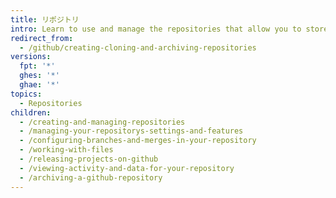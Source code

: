 ```yaml
---
title: リポジトリ
intro: Learn to use and manage the repositories that allow you to store and collaborate on your project's code.
redirect_from:
  - /github/creating-cloning-and-archiving-repositories
versions:
  fpt: '*'
  ghes: '*'
  ghae: '*'
topics:
  - Repositories
children:
  - /creating-and-managing-repositories
  - /managing-your-repositorys-settings-and-features
  - /configuring-branches-and-merges-in-your-repository
  - /working-with-files
  - /releasing-projects-on-github
  - /viewing-activity-and-data-for-your-repository
  - /archiving-a-github-repository
---
```


